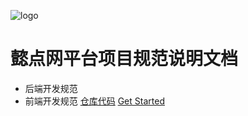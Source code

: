 ![logo](http://1-dian.net/one/images/brand-logo-img.jpg)
# 懿点网平台项目规范说明文档
* 后端开发规范
* 前端开发规范
[仓库代码](http://repo.1-dian.cn)
[Get Started](#)